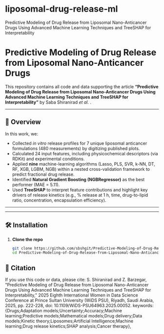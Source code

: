 # liposomal-drug-release-ml
Predictive Modeling of Drug Release from Liposomal Nano-Anticancer Drugs Using Advanced Machine Learning Techniques and TreeSHAP for Interpretability
# Predictive Modeling of Drug Release from Liposomal Nano-Anticancer Drugs

This repository contains all code and data supporting the article **“Predictive Modeling of Drug Release from Liposomal Nano-Anticancer Drugs Using Advanced Machine Learning Techniques and TreeSHAP for Interpretability”** by Saba Shiranirad _et al._ .

---

## 📖 Overview

In this work, we:

- Collected _in vitro_ release profiles for 7 unique liposomal anticancer formulations (480 measurements) by digitizing published plots.
- Calculated 24 input features, including physicochemical descriptors (via RDKit) and experimental conditions.
- Applied **nine** machine-learning algorithms (Lasso, PLS, SVR, k-NN, DT, RF, XGB, LGBM, NGB) within a nested cross-validation framework to predict fractional drug release.
- Identified **Natural Gradient Boosting (NGBRegressor)** as the best performer (MAE = 5.11).
- Used **TreeSHAP** to interpret feature contributions and highlight key drivers of release kinetics (e.g., % release at 1 h, time, drug-to-lipid ratio, concentration, encapsulation efficiency).

---

---

## 🛠️ Installation

1. **Clone the repo**  
   ```bash
   git clone https://github.com/sbshgit/Predictive-Modeling-of-Drug-Release-from-Liposomal-Nano-Anticancer-Drugs.git
   cd Predictive-Modeling-of-Drug-Release-from-Liposomal-Nano-Anticancer-Drugs

## 📑 Citation
If you use this code or data, please cite:
S. Shiranirad and Z. Barzegar, "Predictive Modeling of Drug Release from Liposomal Nano-Anticancer Drugs Using Advanced Machine Learning Techniques and TreeSHAP for Interpretability," 2025 Eighth International Women in Data Science Conference at Prince Sultan University (WiDS PSU), Riyadh, Saudi Arabia, 2025, pp. 222-228, doi: 10.1109/WiDS-PSU64963.2025.00052. keywords: {Drugs;Adaptation models;Uncertainty;Accuracy;Machine learning;Predictive models;Mathematical models;Drug delivery;Data models;Kinetic theory;Liposomes;Artificial Intelligence;Machine learning;Drug release kinetics;SHAP analysis;Cancer therapy},

